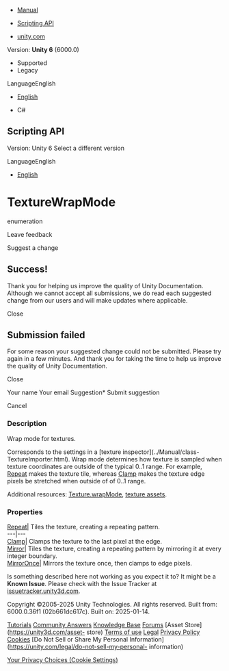 [ ]()

  * [Manual](../Manual/index.html)
  * [Scripting API](../ScriptReference/index.html)

  * [unity.com](https://unity.com/)

Version: **Unity 6** (6000.0)

  * Supported
  * Legacy

LanguageEnglish

  * [English]()

  * C#

[ ](https://docs.unity3d.com)

## Scripting API

Version: Unity 6 Select a different version

LanguageEnglish

  * [English]()

# TextureWrapMode

enumeration

Leave feedback

Suggest a change

## Success!

Thank you for helping us improve the quality of Unity Documentation. Although
we cannot accept all submissions, we do read each suggested change from our
users and will make updates where applicable.

Close

## Submission failed

For some reason your suggested change could not be submitted. Please <a>try
again</a> in a few minutes. And thank you for taking the time to help us
improve the quality of Unity Documentation.

Close

Your name Your email Suggestion* Submit suggestion

Cancel

[ ]()

### Description

Wrap mode for textures.

Corresponds to the settings in a [texture inspector](../Manual/class-
TextureImporter.html). Wrap mode determines how texture is sampled when
texture coordinates are outside of the typical 0..1 range. For example,
[Repeat](TextureWrapMode.Repeat.html) makes the texture tile, whereas
[Clamp](TextureWrapMode.Clamp.html) makes the texture edge pixels be stretched
when outside of of 0..1 range.  
  
Additional resources: [Texture.wrapMode](Texture-wrapMode.html), [texture
assets](../Manual/class-TextureImporter.html).

### Properties

[Repeat](TextureWrapMode.Repeat.html)| Tiles the texture, creating a repeating
pattern.  
---|---  
[Clamp](TextureWrapMode.Clamp.html)| Clamps the texture to the last pixel at
the edge.  
[Mirror](TextureWrapMode.Mirror.html)| Tiles the texture, creating a repeating
pattern by mirroring it at every integer boundary.  
[MirrorOnce](TextureWrapMode.MirrorOnce.html)| Mirrors the texture once, then
clamps to edge pixels.  
  
Is something described here not working as you expect it to? It might be a
**Known Issue**. Please check with the Issue Tracker at
[issuetracker.unity3d.com](https://issuetracker.unity3d.com).

Copyright ©2005-2025 Unity Technologies. All rights reserved. Built from:
6000.0.36f1 (02b661dc617c). Built on: 2025-01-14.

[Tutorials](https://unity3d.com/learn) [Community
Answers](https://answers.unity3d.com) [Knowledge
Base](https://support.unity3d.com/hc/en-us)
[Forums](https://forum.unity3d.com) [Asset Store](https://unity3d.com/asset-
store) [Terms of use](https://docs.unity3d.com/Manual/TermsOfUse.html)
[Legal](https://unity.com/legal) [Privacy
Policy](https://unity.com/legal/privacy-policy)
[Cookies](https://unity.com/legal/cookie-policy) [Do Not Sell or Share My
Personal Information](https://unity.com/legal/do-not-sell-my-personal-
information)

[Your Privacy Choices (Cookie Settings)](javascript:void\(0\);)

